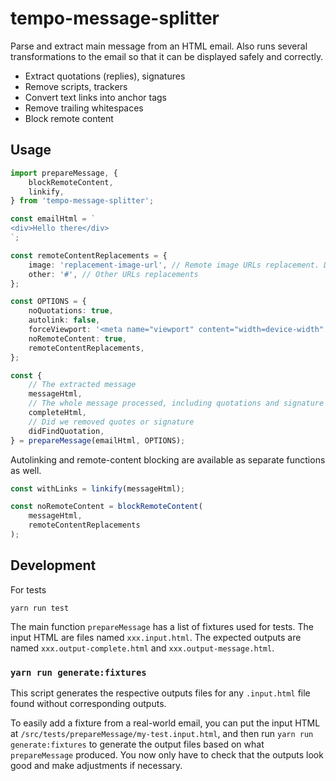 # tempo-message-splitter

Parse and extract main message from an HTML email.
Also runs several transformations to the email so that it can be displayed safely and correctly.

-   Extract quotations (replies), signatures
-   Remove scripts, trackers
-   Convert text links into anchor tags
-   Remove trailing whitespaces
-   Block remote content

## Usage

```ts
import prepareMessage, {
	blockRemoteContent,
	linkify,
} from 'tempo-message-splitter';

const emailHtml = `
<div>Hello there</div>
`;

const remoteContentReplacements = {
	image: 'replacement-image-url', // Remote image URLs replacement. Default to 1x100 transparent image
	other: '#', // Other URLs replacements
};

const OPTIONS = {
	noQuotations: true,
	autolink: false,
	forceViewport: '<meta name="viewport" content="width=device-width" />',
	noRemoteContent: true,
	remoteContentReplacements,
};

const {
	// The extracted message
	messageHtml,
	// The whole message processed, including quotations and signature
	completeHtml,
	// Did we removed quotes or signature
	didFindQuotation,
} = prepareMessage(emailHtml, OPTIONS);
```

Autolinking and remote-content blocking are available as separate functions as well.

```js
const withLinks = linkify(messageHtml);

const noRemoteContent = blockRemoteContent(
	messageHtml,
	remoteContentReplacements
);
```

## Development

For tests

```
yarn run test
```

The main function `prepareMessage` has a list of fixtures used for tests. The input HTML are files named `xxx.input.html`. The expected outputs are named `xxx.output-complete.html` and `xxx.output-message.html`.

### `yarn run generate:fixtures`

This script generates the respective outputs files for any `.input.html` file found without corresponding outputs.

To easily add a fixture from a real-world email, you can put the input HTML at `/src/tests/prepareMessage/my-test.input.html`, and then run `yarn run generate:fixtures` to generate the output files based on what `prepareMessage` produced. You now only have to check that the outputs look good and make adjustments if necessary.
